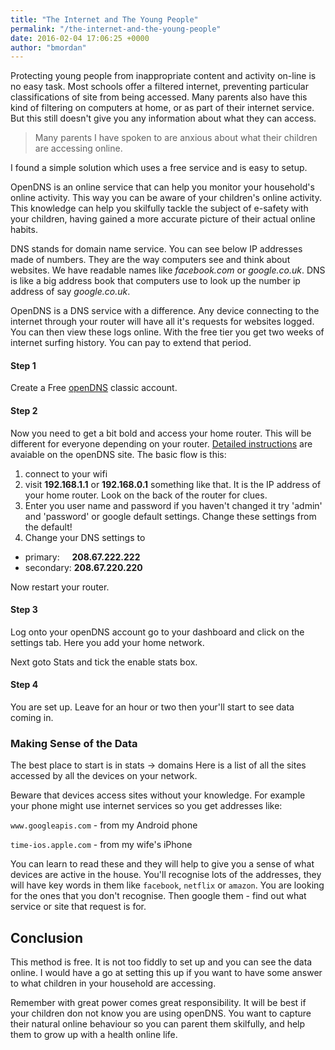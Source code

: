 ```yaml
---
title: "The Internet and The Young People"
permalink: "/the-internet-and-the-young-people"
date: 2016-02-04 17:06:25 +0000
author: "bmordan"
---
```


Protecting young people from inappropriate content and activity on-line is no easy task. Most schools offer a filtered internet, preventing particular classifications of site from being accessed. Many parents also have this kind of filtering on computers at home, or as part of their internet service. But this still doesn't give you any information about what they can access.

> Many parents I have spoken to are anxious about what their children are accessing online.

I found a simple solution which uses a free service and is easy to setup.

OpenDNS is an online service that can help you monitor your household's online activity. This way you can be aware of your children's online activity. This knowledge can help you skilfully tackle the subject of e-safety with your children, having gained a more accurate picture of their actual online habits.

DNS stands for domain name service. You can see below IP addresses made of numbers. They are the way computers see and think about websites. We have readable names like *facebook.com* or *google.co.uk*. DNS is like a big address book that computers use to look up the number ip address of say *google.co.uk*.

OpenDNS is a DNS service with a difference. Any device connecting to the internet through your router will have all it's requests for websites logged. You can then view these logs online. With the free tier you get two weeks of internet surfing history. You can pay to extend that period.

#### Step 1
Create a Free [openDNS](https://www.opendns.com/home-internet-security/) classic account.

#### Step 2
Now you need to get a bit bold and access your home router. This will be different for everyone depending on your router. [Detailed instructions](https://support.opendns.com/forums/21618374) are avaiable on the openDNS site. The basic flow is this:

1. connect to your wifi
2. visit __192.168.1.1__ or __192.168.0.1__ something like that. It is the IP address of your home router. Look on the back of the router for clues.
3. Enter you user name and password if you haven't changed it try 'admin' and 'password' or google <router model> default settings. Change these settings from the default!
3. Change your DNS settings to
  - primary:&nbsp;&nbsp;&nbsp;&nbsp;&nbsp;__208.67.222.222__
  - secondary:&nbsp;__208.67.220.220__

Now restart your router.

#### Step 3

Log onto your openDNS account go to your dashboard and click on the settings tab. Here you add your home network.

Next goto Stats and tick the enable stats box.

#### Step 4

You are set up. Leave for an hour or two then your'll start to see data coming in.

### Making Sense of the Data

The best place to start is in stats -> domains
Here is a list of all the sites accessed by all the devices on your network.

Beware that devices access sites without your knowledge. For example your phone might use internet services so you get addresses like:

`www.googleapis.com` - from my Android phone

`time-ios.apple.com` - from my wife's iPhone

You can learn to read these and they will help to give you a sense of what devices are active in the house. You'll recognise lots of the addresses, they will have key words in them like `facebook`, `netflix` or `amazon`. You are looking for the ones that you don't recognise. Then google them - find out what service or site that request is for.

## Conclusion

This method is free. It is not too fiddly to set up and you can see the data online. I would have a go at setting this up if you want to have some answer to what children in your household are accessing.

Remember with great power comes great responsibility. It will be best if your children don not know you are using openDNS. You want to capture their natural online behaviour so you can parent them skilfully, and help them to grow up with a health online life.
